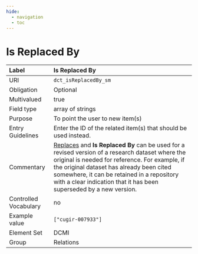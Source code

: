 ```yaml
---
hide:
  - navigation
  - toc
---
```


# Is Replaced By

| Label                 | Is Replaced By |
|:----------------------|:---------------|
| URI                   | `dct_isReplacedBy_sm` |
| Obligation            | Optional |
| Multivalued           | true |
| Field type            | array of strings |
| Purpose               | To point the user to new item(s) |
| Entry Guidelines      | Enter the ID of the related item(s) that should be used instead. |
| Commentary            | [Replaces](replaces) and **Is Replaced By** can be used for a revised version of a research dataset where the original is needed for reference. For example, if the original dataset has already been cited somewhere, it can be retained in a repository with a clear indication that it has been superseded by a new version. |
| Controlled Vocabulary | no |
| Example value         | `["cugir-007933"]` |
| Element Set           | DCMI |
| Group                 | Relations |
